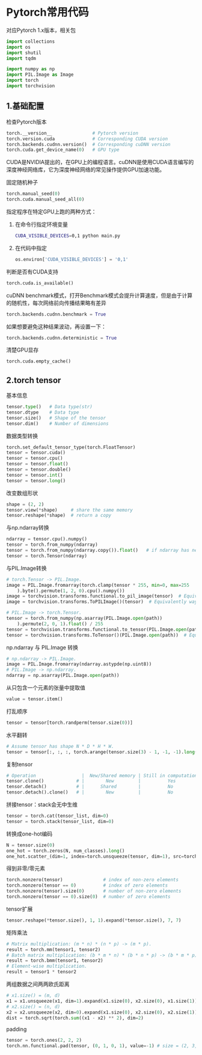 # Pytorch常用代码

对应Pytorch 1.x版本，相关包

``` python
import collections
import os
import shutil
import tqdm

import numpy as np
import PIL.Image as Image
import torch
import torchvision
```

## 1.基础配置

检查Pytorch版本

```python
torch.__version__               # Pytorch version
torch.version.cuda              # Corresponding CUDA version
torch.backends.cudnn.version()  # Corresponding cuDNN version
torch.cuda.get_device_name(0)   # GPU type
```

CUDA是NVIDIA提出的，在GPU上的编程语言。cuDNN是使用CUDA语言编写的深度神经网络库，它为深度神经网络的常见操作提供GPU加速功能。

固定随机种子

```python
torch.manual_seed(0)
torch.cuda.manual_seed_all(0)
```

指定程序在特定GPU上跑的两种方式：

1. 在命令行指定环境变量

    ```bash
    CUDA_VISIBLE_DEVICES=0,1 python main.py
    ```

2. 在代码中指定

    ```python
    os.environ['CUDA_VISIBLE_DEVICES'] = '0,1'
    ```

判断是否有CUDA支持

```python
torch.cuda.is_available()
```

cuDNN benchmark模式，打开Benchmark模式会提升计算速度，但是由于计算的随机性，每次网络前向传播结果略有差异

```python
torch.backends.cudnn.benchmark = True
```

如果想要避免这种结果波动，再设置一下：

```python
torch.backends.cudnn.deterministic = True
```

清楚GPU显存

```python
torch.cuda.empty_cache()
```

## 2.torch tensor

基本信息

```python
tensor.type()   # Data type(str)
tensor.dtype    # Data type
tensor.size()   # Shape of the tensor
tensor.dim()    # Number of dimensions
```

数据类型转换

```python
torch.set_default_tensor_type(torch.FloatTensor)
tensor = tensor.cuda()
tensor = tensor.cpu()
tensor = tensor.float()
tensor = tensor.double()
tensor = tensor.int()
tensor = tensor.long()
```

改变数组形状

```python
shape = (2, 2)
tensor.view(*shape)     # share the same memory
tensor.reshape(*shape)  # return a copy
```

与np.ndarray转换

```python
ndarray = tensor.cpu().numpy()
tensor = torch.from_numpy(ndarray)
tensor = torch.from_numpy(ndarray.copy()).float()   # if ndarray has negative step
tensor = torch.Tensor(ndarray)
```

与PIL.Image转换

```python
# torch.Tensor -> PIL.Image.
image = PIL.Image.fromarray(torch.clamp(tensor * 255, min=0, max=255
    ).byte().permute(1, 2, 0).cpu().numpy())
image = torchvision.transforms.functional.to_pil_image(tensor)  # Equivalently way
image = torchvision.transforms.ToPILImage()(tensor)  # Equivalently way

# PIL.Image -> torch.Tensor.
tensor = torch.from_numpy(np.asarray(PIL.Image.open(path))
    ).permute(2, 0, 1).float() / 255
tensor = torchvision.transforms.functional.to_tensor(PIL.Image.open(path))  # Equivalently way
tensor = torchvision.transforms.ToTensor()(PIL.Image.open(path))  # Equivalently way
```

np.ndarray 与 PIL.Image 转换

```python
# np.ndarray -> PIL.Image.
image = PIL.Image.fromarray(ndarray.astypde(np.uint8))
# PIL.Image -> np.ndarray.
ndarray = np.asarray(PIL.Image.open(path))
```

从只包含一个元素的张量中提取值

```python
value = tensor.item()
```

打乱顺序

```python
tensor = tensor[torch.randperm(tensor.size(0))]
```

水平翻转

```python
# Assume tensor has shape N * D * H * W.
tensor = tensor[:, :, :, torch.arange(tensor.size(3) - 1, -1, -1).long()]
```

复制tensor

```python
# Operation                 |  New/Shared memory | Still in computation graph |
tensor.clone()            # |        New         |          Yes               |
tensor.detach()           # |      Shared        |          No                |
tensor.detach().clone()   # |        New         |          No                |
```

拼接tensor：stack会无中生维

```python
tensor = torch.cat(tensor_list, dim=0)
tensor = torch.stack(tensor_list, dim=0)
```

转换成one-hot编码

```python
N = tensor.size(0)
one_hot = torch.zeros(N, num_classes).long()
one_hot.scatter_(dim=1, index=torch.unsqueeze(tensor, dim=1), src=torch.ones(N, num_classes).long())
```

得到非零/零元素

```python
torch.nonzero(tensor)               # index of non-zero elements
torch.nonzero(tensor == 0)          # index of zero elements
torch.nonzero(tensor).size(0)       # number of non-zero elements
torch.nonzero(tensor == 0).size(0)  # number of zero elements
```

tensor扩展

```python
tensor.reshape(*tensor.size(), 1, 1).expand(*tensor.size(), 7, 7)
```

矩阵乘法

```python
# Matrix multiplication: (m * n) * (n * p) -> (m * p).
result = torch.mm(tensor1, tensor2)
# Batch matrix multiplication: (b * m * n) * (b * n * p) -> (b * m * p).
result = torch.bmm(tensor1, tensor2)
# Element-wise multiplication.
result = tensor1 * tensor2
```

两组数据之间两两欧氏距离

```python
# x1.size() = (m, d)
x1 = x1.unsqueeze(x1, dim=1).expand(x1.size(0), x2.size(0), x1.size(1))
# x2.size() = (n, d)
x2 = x2.unsqueeze(x2, dim=0).expand(x1.size(0), x2.size(0), x2.size(1))
dist = torch.sqrt(torch.sum((x1 - x2) ** 2), dim=2)
```

padding

```python
tensor = torch.ones(2, 2, 2)
torch.nn.functional.pad(tensor, (0, 1, 0, 1), value=-1) # size = (2, 3, 3)
```